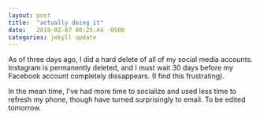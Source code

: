 ```yaml
---
layout: post
title:  "actually doing it"
date:   2019-02-07 00:25:44 -0500
categories: jekyll update
---
```


As of three days ago, I did a hard delete of all of my social media accounts. Instagram is permanently deleted, and I must wait 30 days before my Facebook account completely dissappears. (I find this frustrating).

In the mean time, I've had more time to socialize and used less time to refresh my phone, though have turned surprisingly to email. To be edited tomorrow. 

